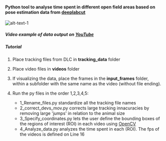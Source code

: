#### Python tool to analyse time spent in different open field areas based on pose estimation data from [deeplabcut](https://github.com/AlexEMG/DeepLabCut) 

![alt-text-1](/images/open_field.gif "open field")

##### Video example of data output on [YouTube](https://youtu.be/Q2ByLfwJIaw)

##### Tutorial

1. Place tracking files from DLC in **tracking_data** folder

2. Place video files in **videos**  folder

3. If visualizing the data, place the frames in the **input_frames** folder, within a subfolder with the same name as the video (without file ending). 

4. Run the py files in the order 1,2,3,4,5:
    
    * 1_Rename_files.py standardize all the tracking file names
    * 2_correct_devs_mov.py corrects large tracking innacuracies by removing large 'jumps' in relation to the animal size
    * 3_Specify_coordinates.py lets the user define the bounding boxes of the regions of interest (ROI) in each video using [OpenCV](https://opencv-python-tutroals.readthedocs.io/en/latest/py_tutorials/py_tutorials.html)
    * 4_Analyze_data.py analyzes the time spent in each (ROI). The fps of the videos is defined on Line 16

 

   


 
 


  
